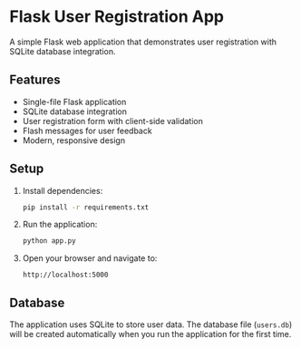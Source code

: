 # Flask User Registration App

A simple Flask web application that demonstrates user registration with SQLite database integration.

## Features

- Single-file Flask application
- SQLite database integration
- User registration form with client-side validation
- Flash messages for user feedback
- Modern, responsive design

## Setup

1. Install dependencies:
   ```bash
   pip install -r requirements.txt
   ```

2. Run the application:
   ```bash
   python app.py
   ```

3. Open your browser and navigate to:
   ```
   http://localhost:5000
   ```

## Database

The application uses SQLite to store user data. The database file (`users.db`) will be created automatically when you run the application for the first time.
